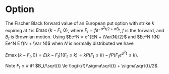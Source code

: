 # Option
The Fischer Black forward value of an European put option with strike $k$ expiring at $t$ is $E\max\{k - F_t, 0\}$,
where $F_t = fe^{-\sigma^2t/2 + \sigma B_t}$, $f$ is the forward, and $B_t$ is Brownian motion.
Using $Ee^N = e^{EN + \Var(N)/2}$ and $Ee^N f(N) Ee^N E f(N + \Var N)$ when $N$ is normally distributed we have

  $E\max\{k - F_t, 0\} = E(k - F_t)1(F_t\le k) = kP(F_t \le k) - fP(F_te^{\sigma^2t} \le k)$.

  Note $F_t \le k$ iff $B_t/\sqrt{t} \le \log(k/f)/\sigma\sqrt{t} + \sigma\sqrt{t}/2$.